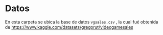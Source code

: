 # Datos

En esta carpeta se ubica la base de datos `vgsales.csv` , la cual fué obtenida de <https://www.kaggle.com/datasets/gregorut/videogamesales>
